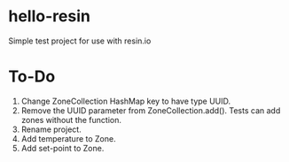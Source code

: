# hello-resin
Simple test project for use with resin.io

# To-Do
1. Change ZoneCollection HashMap key to have type UUID.
1. Remove the UUID parameter from ZoneCollection.add(). Tests can add zones without the function.
1. Rename project.
1. Add temperature to Zone.
1. Add set-point to Zone.
